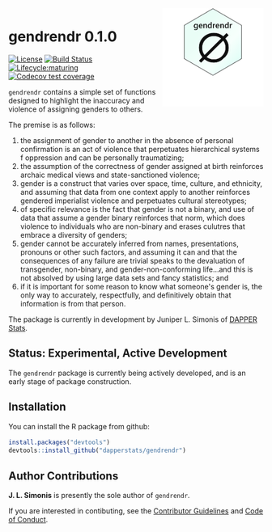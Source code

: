 <img src="man/figures/gendrendr.png" width="200px" align="right">

# gendrendr 0.1.0

[![License](https://img.shields.io/badge/license-MIT-blue.svg)](https://raw.githubusercontent.com/dapperstats/gendrendr/master/LICENSE)
[![Build Status](https://api.travis-ci.org/dapperstats/gendrendr.svg?branch=master)](https://travis-ci.org/dapperstats/gendrendr)
[![Lifecycle:maturing](https://img.shields.io/badge/lifecycle-experimental-orange.svg)](https://www.tidyverse.org/lifecycle/#experimental)
[![Codecov test coverage](https://img.shields.io/codecov/c/github/dapperstats/gendrendr/master.svg)](https://codecov.io/github/dapperstats/gendrendr/branch/master)

`gendrendr` contains a simple set of functions designed to highlight the inaccuracy and violence of assigning genders to others.


The premise is as follows: 
1. the assignment of gender to another in the absence of personal confirmation is an act of violence that perpetuates hierarchical systems f oppression and can be personally traumatizing; 
2. the assumption of the correctness of gender assigned at birth reinforces archaic medical views and state-sanctioned violence; 
3. gender is a construct that varies over space, time, culture, and ethnicity, and assuming that data from one context apply to another
reinforces gendered imperialist violence and perpetuates cultural stereotypes; 
4. of specific relevance is the fact that gender is not a binary, and use of data that assume a gender binary reinforces that
norm, which does violence to individuals who are non-binary and erases culutres that embrace a diversity of genders; 
5. gender cannot be accurately inferred from names, presentations, pronouns or other such factors, and assuming it can and that the consequences of any failure are trivial speaks to the devaluation of transgender, non-binary, and gender-non-conforming life...and this is not absolved by using large data sets and fancy statistics; and 
6. if it is important for some reason to know what someone's gender is, the only way to accurately, respectfully, and definitively obtain that information is from that person.

The package is currently in development by Juniper L. Simonis of [DAPPER Stats](https://www.dapperstats.com).

## Status: Experimental, Active Development

The `gendrendr` package is currently being actively developed, and is an early stage of package construction.

## Installation

You can install the R package from github:

```r
install.packages("devtools")
devtools::install_github("dapperstats/gendrendr")
```

## Author Contributions

**J. L. Simonis** is presently the sole author of `gendrendr`. 

If you are interested in contibuting, see the [Contributor Guidelines](https://github.com/dapperstats/gendrendr/blob/master/CONTRIBUTING.md) and [Code of Conduct](https://github.com/dapperstats/gendrendr/blob/master/CODE_OF_CONDUCT.md).